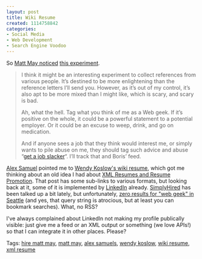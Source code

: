 ```yaml
--- 
layout: post
title: Wiki Resume
created: 1114758842
categories: 
- Social Media
- Web Development
- Search Engine Voodoo
---
```


So <a href="http://www.bestkungfu.com/archive/date/2005/04/update-canadian-style/">Matt May noticed</a> <a href="http://www.bmannconsulting.com/blog/bmann/hire-matt-may">this experiment</a>.
<blockquote><p>I think it might be an interesting experiment to collect references
from various people. It’s destined to be more enlightening than the
reference letters I’ll send you. However, as it’s out of my control,
it’s also apt to be more mixed than I might like, which is scary, and
scary is bad.</p>
	<p>Ah, what the hell. Tag what you think of me as a
Web geek. If it’s positive on the whole, it could be a powerful
statement to a potential employer. Or it could be an excuse to weep,
drink, and go on medication.</p>
	<p>And if anyone sees a job that they
think would interest me, or simply wants to pile abuse on me, they
should tag such advice and abuse “<a href="http://www.technorati.com/tag/get+a+job+slacker">get a job slacker</a>“. I’ll track that and Boris’ feed.</p></blockquote>

<p><a href="http://www.alexandrasamuel.com/blog/">Alex Samuel</a> pointed me to <a href="http://cyber.law.harvard.edu/dyn/wendy_resume/index.php/Main_Page">Wendy Koslow's wiki resume</a>, which got me thinking about an old idea I had about <a href="http://www.bmannconsulting.com/node/941">XML Resumes and Resume Promotion</a>. That post has some sub-links to various formats, but looking back at it, some of it is implemented by <a href="http://www.linkedin.com">LinkedIn</a> already. <a href="http://www.simplyhired.com">SimplyHired</a> has been talked up a bit lately, but unfortunately, <a href="http://www.simplyhired.com/index.php?dstate=searchresult&state=searchresult&miles=25&within=&lv=&ncn=&rl=&jt=&mj=&db=&hci=&mr=10&sortby=&q=web+geek&l=seattle&submit_btn=search">zero results for &quot;web geek&quot; in Seattle</a> (and yes, that query string is atrocious, but at least you can bookmark searches). What, no RSS?</p>

<p>I've always complained about LinkedIn not making my profile publically visible: just give me a feed or an XML output or something (we love APIs!) so that I can integrate it in other places. Please?</p>

<p>Tags: <a href="http://www.bestkungfu.com/archive/date/2005/04/quittin-time/" rel="tag">hire matt may</a>, <a href="http://www.bestkungfu.com/" rel="tag">matt may</a>, <a href="http://www.alexandrasamuel.com/" rel="tag">alex samuels</a>, <a title="Wendy Koslow's Wiki Resume" href="http://cyber.law.harvard.edu/dyn/wendy_resume/index.php/Main_Page">wendy koslow</a>, <a href="http://www.bmannconsulting.com/blog/bmann/wiki-resume" rel="tag">wiki resume</a>, <a rel="tag" href="http://www.bmannconsulting.com/bright-ideas/xml-resume">xml resume</a></p>
<!--break-->

